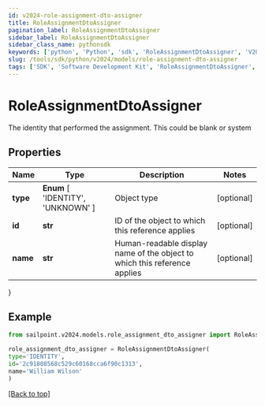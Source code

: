 ```yaml
---
id: v2024-role-assignment-dto-assigner
title: RoleAssignmentDtoAssigner
pagination_label: RoleAssignmentDtoAssigner
sidebar_label: RoleAssignmentDtoAssigner
sidebar_class_name: pythonsdk
keywords: ['python', 'Python', 'sdk', 'RoleAssignmentDtoAssigner', 'V2024RoleAssignmentDtoAssigner'] 
slug: /tools/sdk/python/v2024/models/role-assignment-dto-assigner
tags: ['SDK', 'Software Development Kit', 'RoleAssignmentDtoAssigner', 'V2024RoleAssignmentDtoAssigner']
---
```


# RoleAssignmentDtoAssigner

The identity that performed the assignment. This could be blank or system

## Properties

Name | Type | Description | Notes
------------ | ------------- | ------------- | -------------
**type** |  **Enum** [  'IDENTITY',    'UNKNOWN' ] | Object type | [optional] 
**id** | **str** | ID of the object to which this reference applies | [optional] 
**name** | **str** | Human-readable display name of the object to which this reference applies | [optional] 
}

## Example

```python
from sailpoint.v2024.models.role_assignment_dto_assigner import RoleAssignmentDtoAssigner

role_assignment_dto_assigner = RoleAssignmentDtoAssigner(
type='IDENTITY',
id='2c91808568c529c60168cca6f90c1313',
name='William Wilson'
)

```
[[Back to top]](#) 

